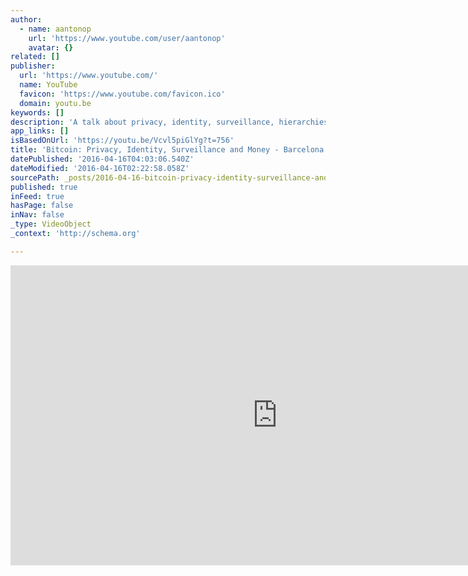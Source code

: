 ```yaml
---
author:
  - name: aantonop
    url: 'https://www.youtube.com/user/aantonop'
    avatar: {}
related: []
publisher:
  url: 'https://www.youtube.com/'
  name: YouTube
  favicon: 'https://www.youtube.com/favicon.ico'
  domain: youtu.be
keywords: []
description: 'A talk about privacy, identity, surveillance, hierarchies and the future of network-centric private and secure money.'
app_links: []
isBasedOnUrl: 'https://youtu.be/Vcvl5piGlYg?t=756'
title: 'Bitcoin: Privacy, Identity, Surveillance and Money - Barcelona Fablab Meetup March 2016'
datePublished: '2016-04-16T04:03:06.540Z'
dateModified: '2016-04-16T02:22:58.058Z'
sourcePath: _posts/2016-04-16-bitcoin-privacy-identity-surveillance-and-money-barcelo.md
published: true
inFeed: true
hasPage: false
inNav: false
_type: VideoObject
_context: 'http://schema.org'

---
```

<iframe src="https://cdn.embedly.com/widgets/media.html?src=https%3A%2F%2Fwww.youtube.com%2Fembed%2FVcvl5piGlYg%3Fstart%3D756%26feature%3Doembed%26start%3D756&amp;url=https%3A%2F%2Fwww.youtube.com%2Fwatch%3Fv%3DVcvl5piGlYg%26feature%3Dyoutu.be%26t%3D756&amp;image=https%3A%2F%2Fi.ytimg.com%2Fvi%2FVcvl5piGlYg%2Fhqdefault.jpg&amp;key=b7d04c9b404c499eba89ee7072e1c4f7&amp;type=text%2Fhtml&amp;schema=youtube" width="854" height="480" scrolling="no" frameborder="0" allowfullscreen="allowfullscreen" style=""></iframe>